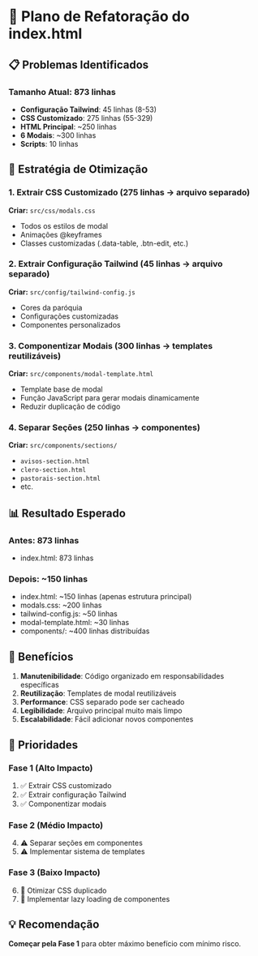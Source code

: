# 🔧 Plano de Refatoração do index.html

## 📋 Problemas Identificados

### Tamanho Atual: 873 linhas
- **Configuração Tailwind**: 45 linhas (8-53)
- **CSS Customizado**: 275 linhas (55-329) 
- **HTML Principal**: ~250 linhas
- **6 Modais**: ~300 linhas
- **Scripts**: 10 linhas

## 🎯 Estratégia de Otimização

### 1. Extrair CSS Customizado (275 linhas → arquivo separado)
**Criar:** `src/css/modals.css`
- Todos os estilos de modal
- Animações @keyframes
- Classes customizadas (.data-table, .btn-edit, etc.)

### 2. Extrair Configuração Tailwind (45 linhas → arquivo separado)
**Criar:** `src/config/tailwind-config.js`
- Cores da paróquia
- Configurações customizadas
- Componentes personalizados

### 3. Componentizar Modais (300 linhas → templates reutilizáveis)
**Criar:** `src/components/modal-template.html`
- Template base de modal
- Função JavaScript para gerar modais dinamicamente
- Reduzir duplicação de código

### 4. Separar Seções (250 linhas → componentes)
**Criar:** `src/components/sections/`
- `avisos-section.html`
- `clero-section.html`
- `pastorais-section.html`
- etc.

## 📊 Resultado Esperado

### Antes: 873 linhas
- index.html: 873 linhas

### Depois: ~150 linhas
- index.html: ~150 linhas (apenas estrutura principal)
- modals.css: ~200 linhas
- tailwind-config.js: ~50 linhas
- modal-template.html: ~30 linhas
- components/: ~400 linhas distribuídas

## 🚀 Benefícios

1. **Manutenibilidade**: Código organizado em responsabilidades específicas
2. **Reutilização**: Templates de modal reutilizáveis
3. **Performance**: CSS separado pode ser cacheado
4. **Legibilidade**: Arquivo principal muito mais limpo
5. **Escalabilidade**: Fácil adicionar novos componentes

## 📝 Prioridades

### Fase 1 (Alto Impacto)
1. ✅ Extrair CSS customizado
2. ✅ Extrair configuração Tailwind
3. ✅ Componentizar modais

### Fase 2 (Médio Impacto)  
4. ⚠️ Separar seções em componentes
5. ⚠️ Implementar sistema de templates

### Fase 3 (Baixo Impacto)
6. 🔄 Otimizar CSS duplicado
7. 🔄 Implementar lazy loading de componentes

## 💡 Recomendação

**Começar pela Fase 1** para obter máximo benefício com mínimo risco.
